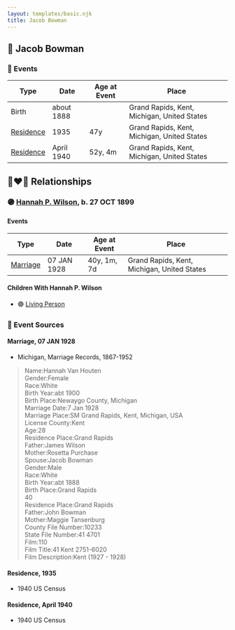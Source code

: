 ```yaml
---
layout: templates/basic.njk
title: Jacob Bowman
---
```

## 🔵 Jacob Bowman

### 📆 Events

Type | Date | Age at Event | Place
------ | ------ | ------ | ------
Birth | about 1888 |  | Grand Rapids, Kent, Michigan, United States
[Residence](#event-event-0) | 1935 | 47y | Grand Rapids, Kent, Michigan, United States
[Residence](#event-event-1) | April 1940 | 52y, 4m | Grand Rapids, Kent, Michigan, United States

## 👩‍❤️‍👨 Relationships

### 🟣 [Hannah P. Wilson](/people/2/21937522), b. 27 OCT 1899

#### Events

Type | Date | Age at Event | Place
------ | ------ | ------ | ------
[Marriage](#event-family-0-event-0) | 07 JAN 1928 | 40y, 1m, 7d | Grand Rapids, Kent, Michigan, United States
#### Children With Hannah P. Wilson
* 🟣 [Living Person](/people/3/33717196)
### 📰 Event Sources

#### <a id="event-family-0-event-0"></a> Marriage, 07 JAN 1928
* Michigan, Marriage Records, 1867-1952
>   
  > Name:Hannah Van Houten  
  > Gender:Female  
  > Race:White  
  > Birth Year:abt 1900  
  > Birth Place:Newaygo County, Michigan  
  > Marriage Date:7 Jan 1928  
  > Marriage Place:SM Grand Rapids, Kent, Michigan, USA  
  > License County:Kent  
  > Age:28  
  > Residence Place:Grand Rapids  
  > Father:James Wilson  
  > Mother:Rosetta Purchase  
  > Spouse:Jacob Bowman  
  > Gender:Male  
  > Race:White  
  > Birth Year:abt 1888  
  > Birth Place:Grand Rapids  
  > 40  
  > Residence Place:Grand Rapids  
  > Father:John Bowman  
  > Mother:Maggie Tansenburg  
  > County File Number:10233  
  > State File Number:41 4701  
  > Film:110  
  > Film Title:41 Kent 2751-6020  
  > Film Description:Kent (1927 - 1928)

#### <a id="event-event-0"></a> Residence, 1935
* 1940 US Census

#### <a id="event-event-1"></a> Residence, April 1940
* 1940 US Census
